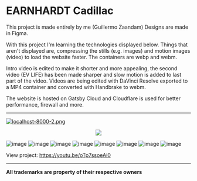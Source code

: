 # EARNHARDT Cadillac

This project is made entirely by me (Guillermo Zaandam)
Designs are made in Figma.

With this project I'm learning the technologies displayed below.
Things that aren't displayed are, compressing the stills (e.g. images) and motion images (video) to load the website faster. The containers are webp and webm.

Intro video is edited to make it shorter and more appealing, the second video (EV LIFE) has been made sharper and slow motion is added to last part of the video. Videos are being edited with DaVinci Resolve exported to a MP4 container and converted with Handbrake to webm.


The website is hosted on Gatsby Cloud and Cloudflare is used for better performance, firewall and more.


---

[![localhost-8000-2.png](https://i.postimg.cc/jSyd8fkj/localhost-8000-2.png)](guillermoearnhardt.nl)

<div style="text-align:center">

<img  align="center" src="https://i.postimg.cc/rsjJwCVN/localhost-8000-i-Phone-12-Pro-2.png">
</div>


![image](https://img.shields.io/badge/Figma-F24E1E?style=for-the-badge&logo=figma&logoColor=white)
![image](https://img.shields.io/badge/Visual_Studio_Code-0078D4?style=for-the-badge&logo=visual%20studio%20code&logoColor=white)
![image](https://img.shields.io/badge/Yarn-2C8EBB?style=for-the-badge&logo=yarn&logoColor=white)
![image](https://img.shields.io/badge/React-20232A?style=for-the-badge&logo=react&logoColor=61DAFB)
![image](https://img.shields.io/badge/Webpack-8DD6F9?style=for-the-badge&logo=Webpack&logoColor=white)
![image](https://img.shields.io/badge/Tailwind_CSS-38B2AC?style=for-the-badge&logo=tailwind-css&logoColor=white)
![image](https://img.shields.io/badge/Gatsby-663399?style=for-the-badge&logo=gatsby&logoColor=white)
![image](https://img.shields.io/badge/GraphQl-E10098?style=for-the-badge&logo=graphql&logoColor=white)


View project: https://youtu.be/oTp7ssoeAi0


---

**All trademarks are property of their respective owners**
